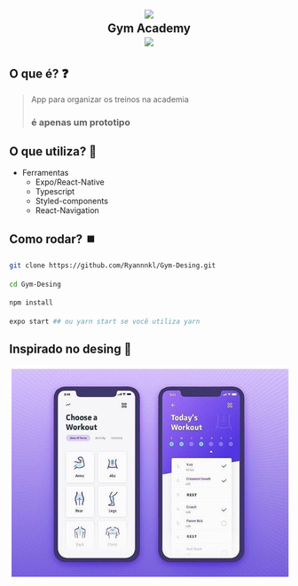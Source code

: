 <h2 align="center">
  <img src="https://img.icons8.com/color/142/000000/weightlift.png"/>
  <br/>
  <b>Gym Academy</b>
  <br/>
  <img src="https://img.shields.io/badge/Runs%20with%20Expo-4630EB.svg?style=for-the-badge&logo=EXPO&labelColor=f3f3f3&logoColor=000">
</h2>

## O que é? :question:

> App para organizar os treinos na academia
>
> ### é apenas um prototipo

## O que utiliza? :hammer:

- Ferramentas
  - Expo/React-Native
  - Typescript
  - Styled-components
  - React-Navigation

## Como rodar? :stop_button:

```bash
git clone https://github.com/Ryannnkl/Gym-Desing.git

cd Gym-Desing

npm install

expo start ## ou yarn start se você utiliza yarn
```

## Inspirado no desing :paperclip:

<h3 align="end">
  <img src="./images/desing.png" width="500" />
</h3>
